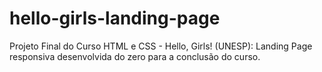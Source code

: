 # hello-girls-landing-page
Projeto Final do Curso HTML e CSS - Hello, Girls! (UNESP): Landing Page responsiva desenvolvida do zero para a conclusão do curso.
